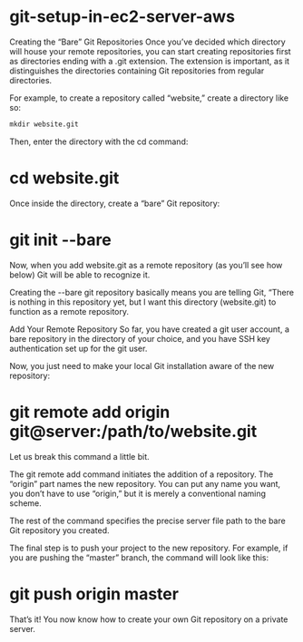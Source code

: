 # git-setup-in-ec2-server-aws

Creating the “Bare” Git Repositories
Once you’ve decided which directory will house your remote repositories, you can start creating repositories first as directories ending with a .git extension. The extension is important, as it distinguishes the directories containing Git repositories from regular directories.

For example, to create a repository called “website,” create a directory like so:

```html
mkdir website.git
```

Then, enter the directory with the cd command:

# cd website.git

Once inside the directory, create a “bare” Git repository:

# git init --bare

Now, when you add website.git as a remote repository (as you’ll see how below) Git will be able to recognize it.

Creating the --bare git repository basically means you are telling Git, “There is nothing in this repository yet, but I want this directory (website.git) to function as a remote repository.

Add Your Remote Repository
So far, you have created a git user account, a bare repository in the directory of your choice, and you have SSH key authentication set up for the git user.

Now, you just need to make your local Git installation aware of the new repository:

# git remote add origin git@server:/path/to/website.git

Let us break this command a little bit.

The git remote add command initiates the addition of a repository. The “origin” part names the new repository. You can put any name you want, you don’t have to use “origin,” but it is merely a conventional naming scheme.

The rest of the command specifies the precise server file path to the bare Git repository you created.

The final step is to push your project to the new repository. For example, if you are pushing the “master” branch, the command will look like this:

# git push origin master

That’s it! You now know how to create your own Git repository on a private server.
